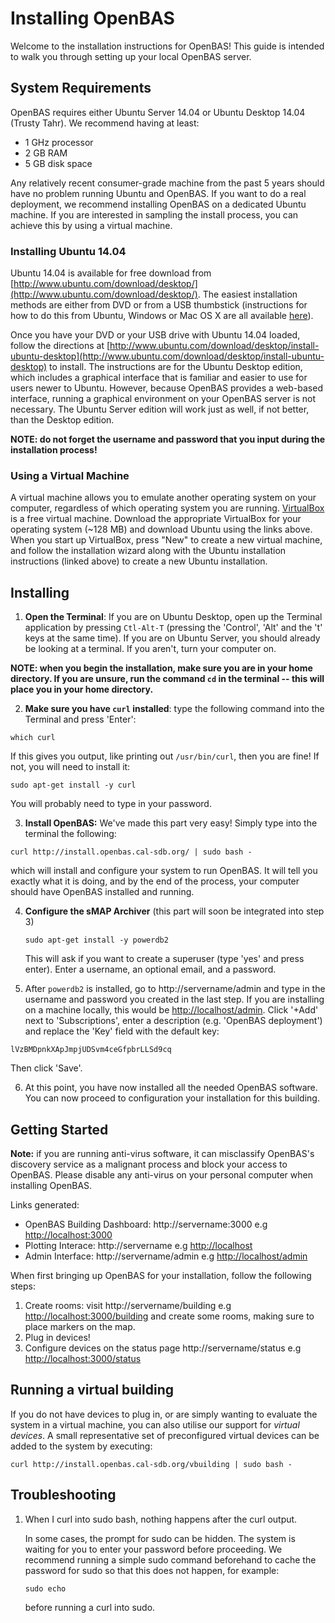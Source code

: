 Installing OpenBAS
===============

Welcome to the installation instructions for OpenBAS! This guide is intended to
walk you through setting up your local OpenBAS server.

## System Requirements

OpenBAS requires either Ubuntu Server 14.04 or Ubuntu Desktop 14.04 (Trusty Tahr). We recommend having at least:

* 1 GHz processor
* 2 GB RAM
* 5 GB disk space

Any relatively recent consumer-grade machine from the past 5 years should have no problem running Ubuntu and OpenBAS. If you want to do a real deployment, we recommend installing OpenBAS on a dedicated Ubuntu machine. If you are interested in sampling the install process, you can achieve this by using a virtual machine.

### Installing Ubuntu 14.04

Ubuntu 14.04 is available for free download from
[http://www.ubuntu.com/download/desktop/](http://www.ubuntu.com/download/desktop/).
The easiest installation methods are either from DVD or from a USB thumbstick
(instructions for how to do this from Ubuntu, Windows or Mac OS X are all
available [here](http://www.ubuntu.com/download/desktop/)).

Once you have your DVD or your USB drive with Ubuntu 14.04 loaded, follow the
directions at
[http://www.ubuntu.com/download/desktop/install-ubuntu-desktop](http://www.ubuntu.com/download/desktop/install-ubuntu-desktop)
to install. The instructions are for the Ubuntu Desktop edition, which includes
a graphical interface that is familiar and easier to use for users newer to
Ubuntu. However, because OpenBAS provides a web-based interface, running a
graphical environment on your OpenBAS server is not necessary. The Ubuntu
Server edition will work just as well, if not better, than the Desktop edition.

**NOTE: do not forget the username and password that you input during the installation process!**

### Using a Virtual Machine

A virtual machine allows you to emulate another operating system on your computer, regardless of which operating system you are running. [VirtualBox](https://www.virtualbox.org/wiki/Downloads) is a free virtual machine. Download the appropriate VirtualBox for your operating system (~128 MB) and download Ubuntu using the links above. When you start up VirtualBox, press "New" to create a new virtual machine, and follow the installation wizard along with the Ubuntu installation instructions (linked above) to create a new Ubuntu installation.

## Installing

1. **Open the Terminal**: If you are on Ubuntu Desktop, open up the Terminal application by pressing
`Ctl-Alt-T` (pressing the 'Control', 'Alt' and the 't' keys at the same time).
If you are on Ubuntu Server, you should already be looking at a terminal. If
you aren't, turn your computer on.
  
  **NOTE: when you begin the installation, make sure you are in your home directory. If you are unsure, run the command `cd` in the terminal -- this will place you in your home directory.**

2. **Make sure you have `curl` installed**: type the following command into the Terminal and press 'Enter':

  ```
  which curl
  ```

  If this gives you output, like printing out `/usr/bin/curl`, then you are fine! If not, you will need to install
  it:

  ```
  sudo apt-get install -y curl
  ```

  You will probably need to type in your password.

3. **Install OpenBAS:** We've made this part very easy! Simply type into the terminal the following:

  ```
  curl http://install.openbas.cal-sdb.org/ | sudo bash -
  ```

  which will install and configure your system to run OpenBAS. It will tell you exactly what it is doing,
  and by the end of the process, your computer should have OpenBAS installed and running.

4. **Configure the sMAP Archiver** (this part will soon be integrated into step 3)

   ```
   sudo apt-get install -y powerdb2
   ```

   This will ask if you want to create a superuser (type 'yes' and press enter). Enter a username,
   an optional email, and a password.

5. After `powerdb2` is installed, go to http://servername/admin and type in the username and password you created in the last step. If you are installing on a machine locally, this would be [http://localhost/admin](http://localhost/admin). Click '+Add' next to 'Subscriptions', enter a description (e.g. 'OpenBAS deployment') and replace the 'Key' field with the default key:
  ```
  lVzBMDpnkXApJmpjUDSvm4ceGfpbrLLSd9cq
  ```
  Then click 'Save'.
  
6. At this point, you have now installed all the needed OpenBAS software. You can now proceed to configuration your installation for this building.

## Getting Started

**Note:** if you are running anti-virus software, it can misclassify OpenBAS's discovery service as a malignant process and block your access to OpenBAS. Please disable any anti-virus on your personal computer when installing OpenBAS.

Links generated:

* OpenBAS Building Dashboard: http://servername:3000 e.g [http://localhost:3000](http://localhost:3000)
* Plotting Interace: http://servername e.g [http://localhost](http://localhost)
* Admin Interface: http://servername/admin e.g [http://localhost/admin](http://localhost/admin)

When first bringing up OpenBAS for your installation, follow the following steps:

1. Create rooms: visit http://servername/building e.g [http://localhost:3000/building](http://localhost:3000/building) and create some rooms, making sure to place markers on the map.
2. Plug in devices!
3. Configure devices on the status page http://servername/status e.g [http://localhost:3000/status](http://localhost:3000/status)

## Running a virtual building

If you do not have devices to plug in, or are simply wanting to evaluate the system in a virtual machine, you can also utilise our support for *virtual devices*. A small representative set of preconfigured virtual devices can be added to the system by executing:

```
curl http://install.openbas.cal-sdb.org/vbuilding | sudo bash -
```

## Troubleshooting

1. When I curl into sudo bash, nothing happens after the curl output.

   In some cases, the prompt for sudo can be hidden. The system is waiting for you to enter your password before proceeding. We recommend running a simple sudo command beforehand to cache the password for sudo so that this does not happen, for example:
   ```
   sudo echo
   ```
   before running a curl into sudo.
   
   

